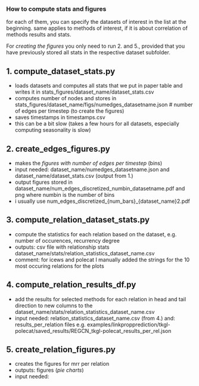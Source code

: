 ### How to compute stats and figures
for each of them, you can specify the datasets of interest in the list at the beginning.
same applies to methods of interest, if it is about correlation of methods results and stats.

For *creating the figures* you only need to run 2. and 5., provided that you have previously stored all stats in the respective dataset subfolder.

## 1. compute_dataset_stats.py
- loads datasets and computes all stats that we put in paper table and writes it in stats_figures/dataset_name/dataset_stats.csv 
- computes number of nodes and stores in stats_figures/dataset_name/figs/numedges_datasetname.json # number of edges per timestep (to create the figures)
- saves timestamps in timestamps.csv
- this can be a bit slow (takes a few hours for all datasets, especially computing seasonality is slow)

## 2. create_edges_figures.py
- makes the *figures with number of edges per timestep* (bins)
- input needed: dataset_name/numedges_datasetname.json and dataset_name/dataset_stats.csv  (output from 1.)
- output figures stored in dataset_name/num_edges_discretized_numbin_datasetname.pdf and png where numbin is the number of bins
- i usually use num_edges_discretized_{num_bars}_{dataset_name}2.pdf

## 3. compute_relation_dataset_stats.py
- compute the statistics for each relation based on the dataset, e.g. number of occurences, recurrency degree 
- outputs: csv file with relationship stats dataset_name/stats/relation_statistics_dataset_name.csv
- comment: for icews and polecat I manually added the strings for the 10 most occuring relations for the plots

## 4. compute_relation_results_df.py
- add the results for selected methods for each relation in head and tail direction to new columns to the dataset_name/stats/relation_statistics_dataset_name.csv
- input needed: relation_statistics_dataset_name.csv (from 4.) and: results_per_relation files e.g. examples/linkpropprediction/tkgl-polecat/saved_results/REGCN_tkgl-polecat_results_per_rel.json

## 5. create_relation_figures.py
- creates the figures for mrr per relation
- outputs: figures (*pie charts*)
- input needed: